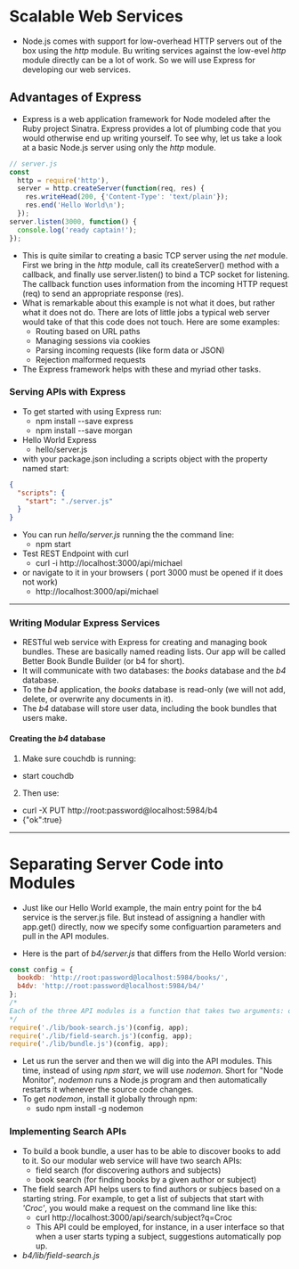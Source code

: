 # Scalable Web Services
- Node.js comes with support for low-overhead HTTP servers out of the box using the *http* module.  Bu writing services against the low-evel *http* module directly can be a lot of work.  So we will use Express for developing our web services.

## Advantages of Express
- Express is a web application framework for Node modeled after the Ruby project Sinatra.  Express provides a lot of plumbing code that you would otherwise end up writing yourself.  To see why, let us take a look at a basic Node.js server using only the *http* module.
```javascript
// server.js
const 
  http = require('http'),
  server = http.createServer(function(req, res) {
    res.writeHead(200, {'Content-Type': 'text/plain'});
    res.end('Hello World\n');
  });
server.listen(3000, function() {
  console.log('ready captain!');
});
```
- This is quite similar to creating a basic TCP server using the *net* module.  First we bring in the *http* module, call its createServer() method with a callback, and finally use server.listen() to bind a TCP socket for listening.  The callback function uses information from the incoming HTTP request (req) to send an appropriate response (res).
- What is remarkable about this example is not what it does, but rather what it does not do.  There are lots of little jobs a typical web server would take of that this code does not touch.  Here are some examples:
  - Routing based on URL paths
  - Managing sessions via cookies
  - Parsing incoming requests (like form data or JSON)
  - Rejection malformed requests
- The Express framework helps with these and myriad other tasks.

### Serving APIs with Express
- To get started with using Express run:
  - npm install --save express
  - npm install --save morgan
- Hello World Express
  - hello/server.js
- with your package.json including a scripts object with the property named start:
```json
{
  "scripts": {
    "start": "./server.js"
  }
}
```
- You can run *hello/server.js* running the the command line:
  - npm start
- Test REST Endpoint with curl
  - curl -i http://localhost:3000/api/michael
- or navigate to it in your browsers ( port 3000 must be opened if it does not work)
  - http://localhost:3000/api/michael

-------------------------------------------------------------------------------

### Writing Modular Express Services
- RESTful web service with Express for creating and managing book bundles.  These are basically named reading lists.  Our app will be called Better Book Bundle Builder (or b4 for short).
- It will communicate with two databases: the *books* database and the *b4* database.
- To the *b4* application, the *books* database is read-only (we will not add, delete, or overwrite any documents in it).
- The *b4* database will store user data, including the book bundles that users make.

#### Creating the *b4* database
1. Make sure couchdb is running:
  - start couchdb
2. Then use:
  - curl -X PUT http://root:password@localhost:5984/b4
  - {"ok":true} 

-------------------------------------------------------------------------------

# Separating Server Code into Modules
- Just like our Hello World example, the main entry point for the b4 service is the server.js file.  But instead of assigning a handler with app.get() directly, now we specify some configuartion parameters and pull in the API modules.

- Here is the part of *b4/server.js* that differs from the Hello World version:
```javascript
const config = {
  bookdb: 'http://root:password@localhost:5984/books/',
  b4dv: 'http://root:password@localhost:5984/b4/'
};
/*
Each of the three API modules is a function that takes two arguments: our config hash and the Express *app* to add routes to.
*/
require('./lib/book-search.js')(config, app);
require('./lib/field-search.js')(config, app);
require('./lib/bundle.js')(config, app);
```

- Let us run the server and then we will dig into the API modules.  This time, instead of using *npm start*, we will use *nodemon*.  Short for "Node Monitor", *nodemon* runs a Node.js program and then automatically restarts it whenever the source code changes.
- To get *nodemon*, install it globally through npm:
  - sudo npm install -g nodemon

### Implementing Search APIs
- To build a book bundle, a user has to be able to discover books to add to it.  So our modular web service will have two search APIs: 
  - field search (for discovering authors and subjects) 
  - book search (for finding books by a given author or subject)
- The field search API helps users to find authors or subjecs based on a starting string. For example, to get a list of subjects that start with *'Croc'*, you would make a request on the command line like this:
  - curl http://localhost:3000/api/search/subject?q=Croc
  - This API could be employed, for instance, in a user interface so that when a user starts typing a subject, suggestions automatically pop up.
- *b4/lib/field-search.js*